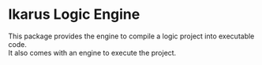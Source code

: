 # Ikarus Logic Engine
This package provides the engine to compile a logic project into executable code.  
It also comes with an engine to execute the project.
